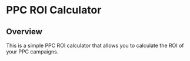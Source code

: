 # PPC ROI Calculator

## Overview

This is a simple PPC ROI calculator that allows you to calculate the ROI of your PPC campaigns.
